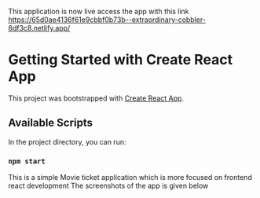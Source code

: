 This application is now live access the app with this link 
https://65d0ae4136f61e9cbbf0b73b--extraordinary-cobbler-8df3c8.netlify.app/

# Getting Started with Create React App

This project was bootstrapped with [Create React App](https://github.com/facebook/create-react-app).

## Available Scripts

In the project directory, you can run:

### `npm start`

This is a simple Movie ticket application which is more focused on frontend react development The screenshots of the app is given below

